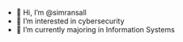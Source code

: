 - 👋 Hi, I’m @simransall
- 👀 I’m interested in cybersecurity
- 🌱 I’m currently majoring in Information Systems

<!---
simransall/simransall is a ✨ special ✨ repository because its `README.md` (this file) appears on your GitHub profile.
You can click the Preview link to take a look at your changes.
--->

